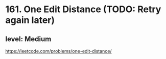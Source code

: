 # 161. One Edit Distance (TODO: Retry again later)
## level: Medium

https://leetcode.com/problems/one-edit-distance/

